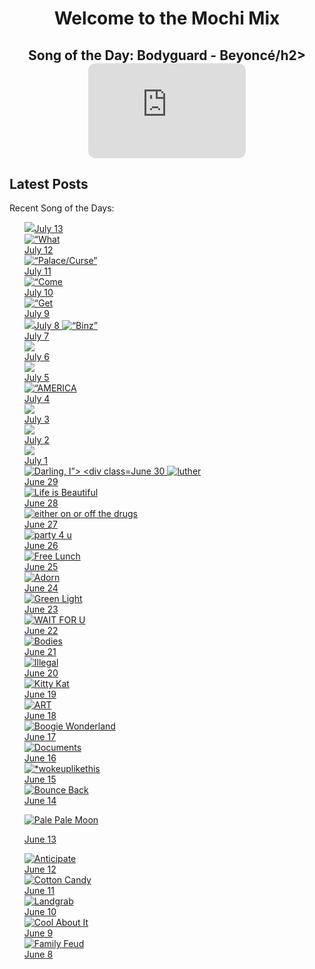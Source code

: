 <div style="text-align: center">
  <h1>Welcome to the Mochi Mix</h1>
</div>

<div style="text-align: center">
  <h2>Song of the Day: 
   Bodyguard - Beyoncé/h2>
<iframe style="border-radius:12px" src="https://open.spotify.com/embed/track/6Y4rniIxibegzsg8cdWAWV?utm_source=generator" width="50%" height="152" frameBorder="0" allowfullscreen="" allow="autoplay; clipboard-write; encrypted-media; fullscreen; picture-in-picture" loading="lazy"></iframe>
</div>

## Latest Posts
Recent Song of the Days:

<ul>

<div class="song-grid">

<a href="https://open.spotify.com/track/3Tc6dHggtSaZqlKRhzkeub?si=aa8e683271c84826" class="song-item" target="_blank">
     <img src="https://i.scdn.co/image/ab67616d0000b2734fe227fca31cc64bc03ad854” alt=“Love, Love, Love”>
  <div class="song-date">July 13</div> 
<a href="https://open.spotify.com/track/57GsLpRtEtrzcPGPop20rS?si=9172cfeee9ab4abd" class="song-item" target="_blank">
     <img src="https://i.scdn.co/image/ab67616d0000b2739d22b70fe52340efb60ab681" alt=“What did I Miss?”>
  <div class="song-date">July 12</div> 
<a href="https://open.spotify.com/track/300DUx4tdtCdGEUXR032jA?si=d25ad04422e94fc0" class="song-item" target="_blank">
     <img src="https://i.scdn.co/image/ab67616d0000b2731c1c33c63cdbcb5788975a93" alt=“Palace/Curse”>
  <div class="song-date">July 11</div> 
<a href="https://open.spotify.com/track/6cEguiQecbXrFlsnMi2ysr?si=f85410229480424d" class="song-item" target="_blank">
     <img src="https://i.scdn.co/image/ab67616d0000b273240b49b7795e0611ccf416b7" alt=“Come and See Me”>
  <div class="song-date">July 10</div> 
<a href="https://open.spotify.com/track/2uP6t2J5MEwhr9rDkAAzwh?si=5638808352e64a85" class="song-item" target="_blank">
     <img src="https://i.scdn.co/image/ab67616d0000b27305ac3e026324594a31fad7fb" alt=“Get You”>
  <div class="song-date">July 9</div> 
<a href="https://open.spotify.com/track/0JXXNGljqupsJaZsgSbMZV?si=2c3cff235eeb4465" class="song-item" target="_blank">
     <img src="https://i.scdn.co/image/ab67616d0000b273d5a8395b0d80b8c48a5d851c” alt=“Sure Thing”>
  <div class="song-date">July 8</div> 
<a href="https://open.spotify.com/track/7yvdp8dqmxExSJwT2fn6Xq?si=b2dd63f80fc24e20" class="song-item" target="_blank">
     <img src="https://i.scdn.co/image/ab67616d0000b273b1150f77ae2fbf0d5b4715fc" alt=“Binz”>
  <div class="song-date">July 7</div> 
<a href="https://open.spotify.com/track/42V7F468ieBbxKwaxBlpls?si=90dbb66db17c4b31" class="song-item" target="_blank">
     <img src="https://i.scdn.co/image/ab67616d0000b2739253fc2431dc4eb3c3c8c103” alt="Much Better Off”>
  <div class="song-date">July 6</div> 
<a href="https://open.spotify.com/track/2g6tReTlM2Akp41g0HaeXN?si=0ed1a719fbfe4cd8" class="song-item" target="_blank">
     <img src="https://i.scdn.co/image/ab67616d0000b2732e02117d76426a08ac7c174f” alt="Die Hard”>
  <div class="song-date">July 5</div> 
<a href="https://open.spotify.com/track/6l8mgVN9Xf1hiDIFGA6CTE?si=8be3238c6bb1495a" class="song-item" target="_blank">
     <img src="https://i.scdn.co/image/ab67616d0000b27378643be90cd7c5ec75675855"alt=“AMERICA HAS A PROBLEM”>
  <div class="song-date">July 4</div> 
<a href="https://open.spotify.com/track/7AswIMJtp31Y62pgWFoQJI?si=d0ec8a22beea4e2b" class="song-item" target="_blank">
     <img src="https://i.scdn.co/image/ab67616d0000b273bcae489ac593de44bd9bda54” alt="The Love I Lost”>
  <div class="song-date">July 3</div> 
<a href="https://open.spotify.com/track/4IU1RL4BKvFyXtbTwaHAvW?si=fdfbe5c2037c4e43" class="song-item" target="_blank">
     <img src="https://i.scdn.co/image/ab67616d0000b273bd3cf0e884569cd4048cbe37” alt="Ventura Highway”>
  <div class="song-date">July 2</div> 
<a href="https://open.spotify.com/track/0CM8lJRuiIczcAwm9CqjNE?si=c58204232b764cff" class="song-item" target="_blank">
     <img src="https://i.scdn.co/image/ab67616d0000b273c89a2be14bbf9ba8c125763a” alt="Mr. Put it On”>
  <div class="song-date">July 1</div> 
<a href="https://open.spotify.com/track/0VaeksJaXy5R1nvcTMh3Xk?si=67529ffaee724f51" class="song-item" target="_blank">
     <img src="https://i.scdn.co/image/ab67616d0000b273124e9249fada4ff3c3a0739c" alt="Darling, I”>
  <div class="song-date">June 30</div> 
<a href="https://open.spotify.com/track/45J4avUb9Ni0bnETYaYFVJ?si=93365c78ee194987" class="song-item" target="_blank">
     <img src="https://i.scdn.co/image/ab67616d0000b273d9985092cd88bffd97653b58" alt="luther">
  <div class="song-date">June 29</div> 
<a href="https://open.spotify.com/track/6hh74g3EXXM8dF1Boamcyn?si=787f54c644524b26" class="song-item" target="_blank">
     <img src="https://i.scdn.co/image/ab67616d0000b273c61adbb5db3191376d7cde7a" alt="Life is Beautiful">
  <div class="song-date">June 28</div> 
<a href="https://open.spotify.com/track/3EWaU5exMayFzQMkIfTX7w?si=502c7495bcfe43ec" class="song-item" target="_blank">
     <img src="https://i.scdn.co/image/ab67616d0000b27314ed6f5625ea349c7bda4181" alt="either on or off the drugs">
  <div class="song-date">June 27</div> 
<a href="https://open.spotify.com/track/2RdEC8Ff83WkX7kDVCHseE?si=2d2a8016ff754300" class="song-item" target="_blank">
     <img src="https://i.scdn.co/image/ab67616d0000b27349bdbd5880802dcbe4e0b2dd" alt="party 4 u">
  <div class="song-date">June 26</div> 
<a href="https://open.spotify.com/track/5FX89IUKm9QJT9ymrmyK4k?si=6e69beb414db4a19" class="song-item" target="_blank">
     <img src="https://i.scdn.co/image/ab67616d0000b273ed5e0ac2ad3fd4932103bd19" alt="Free Lunch">
  <div class="song-date">June 25</div> 
<a href="https://open.spotify.com/track/25cUhiAod71TIQSNicOaW3?si=e3a5dd87bfbc459e" class="song-item" target="_blank">
     <img src="https://i.scdn.co/image/ab67616d0000b273fe113f478616e62a8fe14108" alt="Adorn">
  <div class="song-date">June 24</div> 
<a href="https://open.spotify.com/track/72by3Re4C3eVEBXvsUo0zV?si=6f1500159ad94178" class="song-item" target="_blank">
     <img src="https://i.scdn.co/image/ab67616d0000b273d70bbffa859a9f9ca6f10496" alt="Green Light">
  <div class="song-date">June 23</div> 
<a href="https://open.spotify.com/track/59nOXPmaKlBfGMDeOVGrIK?si=b491a0c6e07940d2" class="song-item" target="_blank">
     <img src="https://i.scdn.co/image/ab67616d0000b27386badd635b69aea887862214" alt="WAIT FOR U">
  <div class="song-date">June 22</div> 
<a href="https://open.spotify.com/track/2PcZiMr9bRNtRikrN7s6bL?si=f7a07d47cec24e11" class="song-item" target="_blank">
     <img src="https://i.scdn.co/image/ab67616d0000b273572a0f748d0801d7bea5f245" alt="Bodies">
  <div class="song-date">June 21</div> 
<a href="https://open.spotify.com/track/1WmBVbFmLt0w6zPP37TeCG?si=8a23f3df38c441f6" class="song-item" target="_blank">
     <img src="https://i.scdn.co/image/ab67616d0000b273dd4912edb4982f53a381b98e" alt="Illegal">
        <div class="song-date">June 20</div> 
  <a href="https://open.spotify.com/track/5UhR5ud9gS6n0PgzsjZmQd?si=1afee0a3850241ea" class="song-item" target="_blank">
     <img src="https://i.scdn.co/image/ab67616d0000b273632e4eafb2ffba59a2ae4500" alt="Kitty Kat">
        <div class="song-date">June 19</div> 
  <a href="https://open.spotify.com/track/24fWOmkqeWMdAxiOiuXt0k?si=22ec9144babe472b" class="song-item" target="_blank">
     <img src="https://i.scdn.co/image/ab67616d0000b2736bdc9c7558229c49e6a2a939" alt="ART">
        <div class="song-date">June 18</div>
   <a href="https://open.spotify.com/track/6ztstiyZL6FXzh4aG46ZPD?si=51c9431544c9467b" class="song-item" target="_blank">
     <img src="https://i.scdn.co/image/ab67616d0000b2735ccd022a69a4da9551efd988" alt="Boogie Wonderland">
        <div class="song-date">June 17</div>
    </a>
  <a href="https://open.spotify.com/track/2GZIuPFHBY7yanCa7pzxak" class="song-item" target="_blank">
        <img src="https://i.scdn.co/image/ab67616d0000b273c9ef3947d5f9aadf4148bcf3" alt="Documents">
        <div class="song-date">June 16</div>
    </a>
    <a href="https://open.spotify.com/track/59J5nzL1KniFHnU120dQzt?si=47080c14872b4103" class="song-item" target="_blank">
        <img src="https://i.scdn.co/image/ab67616d0000b273e31a279d267f3b3d8912e6f1" alt="*wokeuplikethis">
        <div class="song-date">June 15</div>
    </a>

  <a href="https://open.spotify.com/track/0SGkqnVQo9KPytSri1H6cF?si=119131b6129e4f68" class="song-item" target="_blank">
        <img src="https://i.scdn.co/image/ab67616d0000b273e572359074e5da958a922987" alt="Bounce Back">
        <div class="song-date">June 14</div>
    </a>

  <a href="https://open.spotify.com/track/3gpofCUBcNhtLy2mN0ioE5?si=bb06fb30937e4c89
" class="song-item" target="_blank">
        <img src="https://i.scdn.co/image/ab67616d0000b2738dba24881240fa4bc378fc11" alt="Pale Pale Moon">
        <div class="song-date">June 13</div>
    </a>

  <a href="https://open.spotify.com/track/6MGDifi2vBHgHLpqCUmX16?si=39658641e3b943cb" class="song-item" target="_blank">
        <img src="https://i.scdn.co/image/ab67616d0000b27341a9874dcccc950dd494c292" alt="Anticipate">
        <div class="song-date">June 12</div>
    </a>

    
  <a href="https://open.spotify.com/track/2ILSAavE0FTWeZ8pAZY5bS?si=5fb75031b5504c6e" class="song-item" target="_blank">
        <img src="https://i.scdn.co/image/ab67616d0000b2733cf33f080e04f7d6400def5d" alt="Cotton Candy">
        <div class="song-date">June 11</div>
    </a>

  <a href="https://open.spotify.com/track/3pLwsRkN3XblUXuUUqPqFR?si=760aa8ed6aa5432e" class="song-item" target="_blank">
        <img src="https://i.scdn.co/image/ab67616d0000b2734304eafbf3516fa34b29b8e2" alt="Landgrab">
        <div class="song-date">June 10</div>
    </a>

  <a href="https://open.spotify.com/track/3gC7sGzLtC1we5Kg4fac7X?si=cfde6d41d69d44ed" class="song-item" target="_blank">
        <img src="https://i.scdn.co/image/ab67616d0000b2738e6cfbc765bf8f34e0720716" alt="Cool About It">
        <div class="song-date">June 9</div>
    </a>

  <a href="https://open.spotify.com/track/6ku4gCfjdxmYpajNONAciN?si=e213cc7af3d1445a" class="song-item" target="_blank">
        <img src="https://i.scdn.co/image/ab67616d0000b2737513c4956ea5552caf02eab6" alt="Family Feud">
        <div class="song-date">June 8</div>
    </a>
